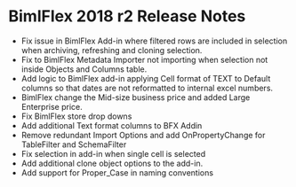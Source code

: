 # BimlFlex 2018 r2 Release Notes

* Fix issue in BimlFlex Add-in where filtered rows are included in selection when archiving, refreshing and cloning selection.
* Fix to BimlFlex Metadata Importer not importing when selection not inside Objects and Columns table.
* Add logic to BimlFlex add-in applying Cell format of TEXT to Default columns so that dates are not reformatted to internal excel numbers.
* BimlFlex change the Mid-size business price and added Large Enterprise price.
* Fix BimlFlex store drop downs
* Add additional Text format columns to BFX Addin
* Remove redundant Import Options and add OnPropertyChange for TableFilter and SchemaFilter
* Fix selection in add-in when single cell is selected
* Add additional clone object options to the add-in.
* Add support for Proper_Case in naming conventions
